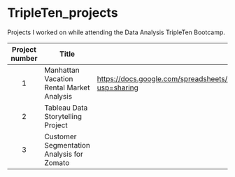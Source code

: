 # TripleTen_projects
Projects I worked on while attending the Data Analysis TripleTen Bootcamp.


| Project number | Title | Description |
| :-----------: | ----------- |----------- |
| 1 | Manhattan Vacation Rental Market Analysis |https://docs.google.com/spreadsheets/d/1gvo3NQAOZgd0cpMSqZgQkbCQLScCbkcwLx5Yi8rV7aw/edit?usp=sharing|
| 2 | Tableau Data Storytelling Project|
| 3 | Customer Segmentation Analysis for Zomato |
